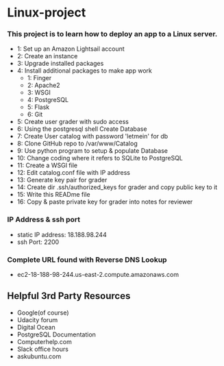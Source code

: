 # Linux-project
### This project is to learn how to deploy an app to a Linux server.
* 1: Set up an Amazon Lightsail account
* 2: Create an instance
* 3: Upgrade installed packages
* 4: Install additional packages to make app work
	* 1: Finger
	* 2: Apache2
	* 3: WSGI
	* 4: PostgreSQL
	* 5: Flask
	* 6: Git
* 5: Create user grader with sudo access
* 6: Using the postgresql shell Create Database
* 7: Create User catalog with password 'letmein' for db
* 8: Clone GitHub repo to /var/www/Catalog
* 9: Use python program to setup & populate Database
* 10: Change coding where it refers to SQLite to PostgreSQL
* 11: Create a WSGI file
* 12: Edit catalog.conf file with IP address
* 13: Generate key pair for grader
* 14: Create dir .ssh/authorized_keys for grader and copy public key to it
* 15: Write this READme file
* 16: Copy & paste private key for grader into notes for reviewer
### IP Address & ssh port
* static IP address: 18.188.98.244
* ssh Port: 2200
### Complete URL found with Reverse DNS Lookup
* ec2-18-188-98-244.us-east-2.compute.amazonaws.com
## Helpful 3rd Party Resources
* Google(of course)
* Udacity forum
* Digital Ocean
* PostgreSQL Documentation
* Computerhelp.com
* Slack office hours
* askubuntu.com
